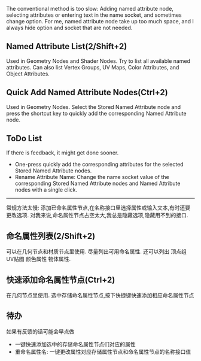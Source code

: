 The conventional method is too slow: Adding named attribute node, selecting attributes or entering text in the name socket, and sometimes change option.
For me, named attribute node take up too much space, and I always hide option and socket that are not needed.

## Named Attribute List(2/Shift+2)

Used in Geometry Nodes and Shader Nodes.
Try to list all available named attributes.
Can also list Vertex Groups, UV Maps, Color Attributes, and Object Attributes.

## Quick Add Named Attribute Nodes(Ctrl+2)

Used in Geometry Nodes.
Select the Stored Named Attribute node and press the shortcut key to quickly add the corresponding Named Attribute node.

## ToDo List

If there is feedback, it might get done sooner.

- One-press quickly add the corresponding attributes for the selected Stored Named Attribute nodes.
- Rename Attribute Name: Change the name socket value of the corresponding Stored Named Attribute nodes and Named Attribute nodes with a single click.

---

常规方法太慢: 添加已命名属性节点,在名称接口里选择属性或输入文本,有时还要更改选项.
对我来说,命名属性节点占空太大,我总是隐藏选项,隐藏用不到的接口.

## 命名属性列表(2/Shift+2)

可以在几何节点和材质节点里使用.
尽量列出可用命名属性.
还可以列出 顶点组 UV贴图 颜色属性 物体属性.

## 快速添加命名属性节点(Ctrl+2)

在几何节点里使用.
选中存储命名属性节点,按下快捷键快速添加相应命名属性节点

## 待办

如果有反馈的话可能会早点做

- 一键快速添加选中的存储命名属性节点们对应的属性
- 重命名属性名: 一键更改属性对应存储属性节点和命名属性节点的名称接口值
